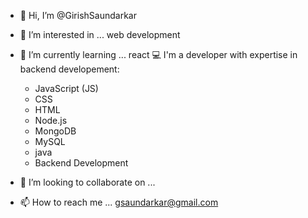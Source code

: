 - 👋 Hi, I’m @GirishSaundarkar
- 👀 I’m interested in ... web development
- 🌱 I’m currently learning ... react
💻 I'm a developer with expertise in backend developement:
  - JavaScript (JS)
  - CSS
  - HTML
  - Node.js
  - MongoDB
  - MySQL
  - java
  - Backend Development

- 💞️ I’m looking to collaborate on ...
- 📫 How to reach me ... gsaundarkar@gmail.com

<!---
GirishSaundarkar/GirishSaundarkar is a ✨ special ✨ repository because its `README.md` (this file) appears on your GitHub profile.
You can click the Preview link to take a look at your changes.
--->
